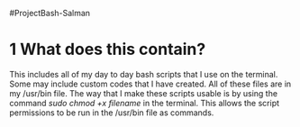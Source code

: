 #ProjectBash-Salman

# 1 What does this contain?
This includes all of my day to day bash scripts that I use on the terminal. Some may include custom codes that I have created. All of these files are in my /usr/bin file. The way that I make these scripts usable is by using the command *sudo chmod +x filename* in the terminal. This allows the script permissions to be run in the /usr/bin file as commands.



